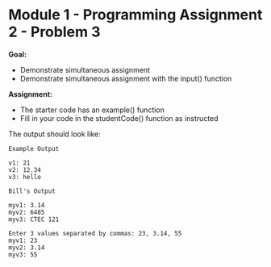#  Module 1 - Programming Assignment 2 - Problem 3

**Goal:** 
- Demonstrate simultaneous assignment
- Demonstrate simultaneous assignment with the input() function

**Assignment:**  
- The starter code has an example() function
- Fill in your code in the studentCode() function as instructed

The output should look like:

```
Example Output

v1: 21
v2: 12.34
v3: hello

Bill's Output

myv1: 3.14
myv2: 6485
myv3: CTEC 121

Enter 3 values separated by commas: 23, 3.14, 55
myv1: 23
myv2: 3.14
myv3: 55

```